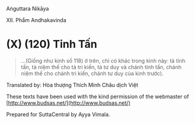  

Aṅguttara Nikāya

XII. Phẩm Andhakavinda

# (X) (120) Tinh Tấn

> ...(Giống như kinh số 118) ở trên, chỉ có khác trong kinh này: tà tinh tấn, tà niệm thế cho tà tri kiến, tà tư duy và chánh tinh tấn, chánh niệm thế cho chánh tri kiến, chánh tư duy của kinh trước).

Translated by: Hòa thượng Thích Minh Châu dịch Việt

These texts have been used with the kind permission of the webmaster of [http://www.budsas.net/](http://www.budsas.net/)

Prepared for SuttaCentral by Ayya Vimala.